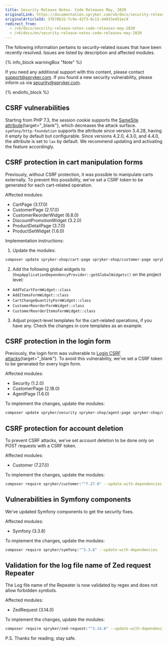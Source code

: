 ```yaml
---
title: Security Release Notes- Code Releases May, 2020
originalLink: https://documentation.spryker.com/v6/docs/security-release-notes-code-releases-may-2020
originalArticleId: 37678b32-fc9e-4273-8c13-d4033e451ec9
redirect_from:
  - /v6/docs/security-release-notes-code-releases-may-2020
  - /v6/docs/en/security-release-notes-code-releases-may-2020
---
```


The following information pertains to security-related issues that have been recently resolved. Issues are listed by description and affected modules.

 {% info_block warningBox "Note" %}

If you need any additional support with this content, please contact support@spryker.com. If you found a new security vulnerability, please inform us via security@spryker.com.

{% endinfo_block %}

## CSRF vulnerabilities
Starting from PHP 7.3, the session cookie supports the [SameSite attribute](https://developer.mozilla.org/en-US/docs/Web/HTTP/Headers/Set-Cookie/SameSite){target="_blank"}, which decreases the attack surface. `symfony/http-foundation` supports the attribute since version 3.4.28, having it empty by default but configurable. Since versions 4.2.0, 4.3.0, and 4.4.0, the attribute is set to `lax` by default. We recommend updating and activating the feature accordingly.

## CSRF protection in cart manipulation forms
Previously, without CSRF protection, it was possible to manipulate carts externally. To prevent this possibility, we’ve set a CSRF token to be generated for each cart-related operation.

Affected modules:

* CartPage (3.17.0)
* CustomerPage (2.17.0)
* CustomerReorderWidget (6.8.0)
* DiscountPromotionWidget (3.2.0)
* ProductDetailPage (3.7.0)
* ProductSetWidget (1.6.0)


Implementation instructions:
1. Update the modules: 
```bash
composer update spryker-shop/cart-page spryker-shop/customer-page spryker-shop/customer-reorder-widget spryker-shop/discount-promotion-widget spryker-shop/product-detail-page spryker-shop/product-set-widget
```
2. Add the following global widgets to `ShopApplicationDependencyProvider::getGlobalWidgets()` on the project level:
* `AddToCartFormWidget::class`
* `AddItemsFormWidget::class`
* `CartChangeQuantityFormWidget::class`
* `CustomerReorderFormWidget::class`
* `CustomerReorderItemsFormWidget::class`

3. Adjust project-level templates for the cart-related operations, if you have any. Check the changes in core templates as an example.

## CSRF protection in the login form
Previously, the login form was vulnerable to [Login CSRF attacks](https://en.wikipedia.org/wiki/Cross-site_request_forgery#Forging_login_requests){target="_blank"}. To avoid this vulnerability, we’ve set a CSRF token to be generated for every login form.

Affected modules:
* Security (1.2.0)
* CustomerPage (2.18.0)
* AgentPage (1.6.0)

To implement the changes, update the modules:
```bash
composer update spryker/security spryker-shop/agent-page spryker-shop/customer-page
```
## CSRF protection for account deletion
To prevent CSRF attacks, we’ve set account deletion to be done only on POST requests with a CSRF token.

Affected modules:

* Customer (7.27.0)

To implement the changes, update the modules: 
```bash
composer require spryker/customer:"^7.27.0" --update-with-dependencies
```

## Vulnerabilities in Symfony components
We’ve updated Symfony components to get the security fixes.

Affected modules:
* Symfony (3.3.8)

To implement the changes, update the modules: 
```bash
composer require spryker/symfony:"^3.3.8" --update-with-dependencies
```
## Validation for the log file name of Zed request Repeater 
The Log file name of the Repeater is now validated by regex and does not allow forbidden symbols.

Affected modules:
* ZedRequest (3.14.0)

To implement the changes, update the modules:
 ```bash
 composer require spryker/zed-request:"^3.14.0" --update-with-dependencies
 ```

P.S. Thanks for reading, stay safe.


